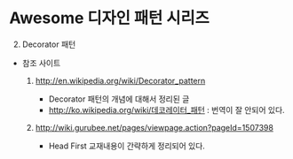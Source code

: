 # Awesome 디자인 패턴 시리즈
 2. Decorator 패턴
 
* 참조 사이트
  1. http://en.wikipedia.org/wiki/Decorator_pattern
     * Decorator 패턴의 개념에 대해서 정리된 글
     * http://ko.wikipedia.org/wiki/데코레이터_패턴 : 번역이 잘 안되어 있다.
  
  2. http://wiki.gurubee.net/pages/viewpage.action?pageId=1507398
     * Head First 교재내용이 간략하게 정리되어 있다.

